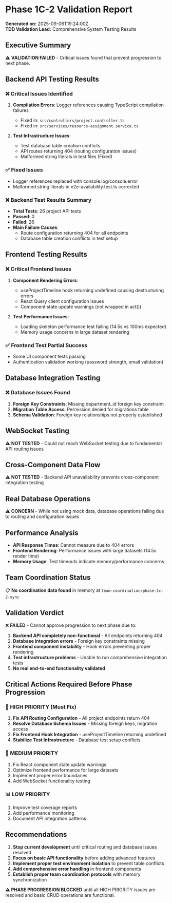 # Phase 1C-2 Validation Report
**Generated on:** 2025-09-06T19:24:00Z  
**TDD Validation Lead:** Comprehensive System Testing Results  

## Executive Summary
⚠️ **VALIDATION FAILED** - Critical issues found that prevent progression to next phase.

## Backend API Testing Results

### ❌ Critical Issues Identified
1. **Compilation Errors**: Logger references causing TypeScript compilation failures
   - Fixed in: `src/controllers/project.controller.ts` 
   - Fixed in: `src/services/resource-assignment.service.ts`

2. **Test Infrastructure Issues**:
   - Test database table creation conflicts
   - API routes returning 404 (routing configuration issues)
   - Malformed string literals in test files (Fixed)

### ✅ Fixed Issues
- Logger references replaced with console.log/console.error
- Malformed string literals in e2e-availability.test.ts corrected

### ❌ Backend Test Results Summary
- **Total Tests**: 26 project API tests
- **Passed**: 0
- **Failed**: 26
- **Main Failure Causes**: 
  - Route configuration returning 404 for all endpoints
  - Database table creation conflicts in test setup

## Frontend Testing Results

### ❌ Critical Frontend Issues
1. **Component Rendering Errors**: 
   - useProjectTimeline hook returning undefined causing destructuring errors
   - React Query client configuration issues
   - Component state update warnings (not wrapped in act())

2. **Test Performance Issues**:
   - Loading skeleton performance test failing (14.5s vs 100ms expected)
   - Memory usage concerns in large dataset rendering

### ✅ Frontend Test Partial Success
- Some UI component tests passing
- Authentication validation working (password strength, email validation)

## Database Integration Testing

### ❌ Database Issues Found
1. **Foreign Key Constraints**: Missing department_id foreign key constraint
2. **Migration Table Access**: Permission denied for migrations table
3. **Schema Validation**: Foreign key relationships not properly established

## WebSocket Testing
⚠️ **NOT TESTED** - Could not reach WebSocket testing due to fundamental API routing issues

## Cross-Component Data Flow
⚠️ **NOT TESTED** - Backend API unavailability prevents cross-component integration testing

## Real Database Operations
⚠️ **CONCERN** - While not using mock data, database operations failing due to routing and configuration issues

## Performance Analysis
- **API Response Times**: Cannot measure due to 404 errors
- **Frontend Rendering**: Performance issues with large datasets (14.5s render time)
- **Memory Usage**: Test timeouts indicate memory/performance concerns

## Team Coordination Status
📋 **No coordination data found** in memory at `team-coordination/phase-1c-2-sync`

## Validation Verdict
❌ **FAILED** - Cannot approve progression to next phase due to:

1. **Backend API completely non-functional** - All endpoints returning 404
2. **Database integration errors** - Foreign key constraints missing
3. **Frontend component instability** - Hook errors preventing proper rendering
4. **Test infrastructure problems** - Unable to run comprehensive integration tests
5. **No real end-to-end functionality validated**

## Critical Actions Required Before Phase Progression

### 🚨 HIGH PRIORITY (Must Fix)
1. **Fix API Routing Configuration** - All project endpoints return 404
2. **Resolve Database Schema Issues** - Missing foreign keys, migration access
3. **Fix Frontend Hook Integration** - useProjectTimeline returning undefined
4. **Stabilize Test Infrastructure** - Database test setup conflicts

### 🔧 MEDIUM PRIORITY
1. Fix React component state update warnings
2. Optimize frontend performance for large datasets
3. Implement proper error boundaries
4. Add WebSocket functionality testing

### 📊 LOW PRIORITY
1. Improve test coverage reports
2. Add performance monitoring
3. Document API integration patterns

## Recommendations
1. **Stop current development** until critical routing and database issues resolved
2. **Focus on basic API functionality** before adding advanced features
3. **Implement proper test environment isolation** to prevent table conflicts
4. **Add comprehensive error handling** in frontend components
5. **Establish proper team coordination protocols** with memory synchronization

**⚠️ PHASE PROGRESSION BLOCKED** until all HIGH PRIORITY issues are resolved and basic CRUD operations are functional.